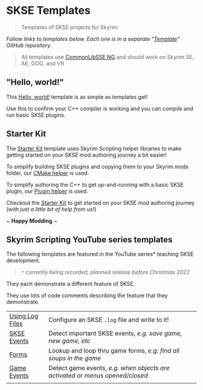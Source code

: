 # SKSE Templates

> Templates of SKSE projects for Skyrim

_Follow links to templates below. Each one is in a separate "[Template](https://docs.github.com/en/repositories/creating-and-managing-repositories/creating-a-repository-from-a-template)" GitHub repository._

> All templates use [CommonLibSSE NG](https://github.com/CharmedBaryon/CommonLibSSE-NG) and should work on Skyrim SE, AE, GOG, and VR

## "Hello, world!"

This [Hello, world!](https://github.com/SkyrimScripting/SKSE_Template_HelloWorld) template is as simple as templates get!

Use this to confirm your C++ compiler is working and you can compile and run basic SKSE plugins.

## Starter Kit

The [Starter Kit](https://github.com/SkyrimScripting/SKSE_Template_StarterKit) template uses Skyrim Scripting helper libraries to make getting started on your SKSE mod authoring journey a bit easier!

To simplify building SKSE plugins and copying them to your Skyrim mods folder, our [CMake helper](https://github.com/SkyrimScripting/CMake) is used.

To simplify authoring the C++ to get up-and-running with a basic SKSE plugin, our [Plugin helper](https://github.com/SkyrimScripting/Plugin) is used.

Checkout the [Starter Kit](https://github.com/SkyrimScripting/SKSE_Template_StarterKit) to get started on your SKSE mod authoring journey (_with just a little bit of help from us!_)

~ **Happy Modding** ~

## Skyrim Scripting YouTube series templates

The following templates are featured in the YouTube series* teaching SKSE development.

> `*` _currently being recorded, planned release before Christmas 2022_

They each demonstrate a different feature of SKSE.

They use lots of code comments describing the feature that they demonstrate.

|||
|-|-|
| [Using Log Files](https://github.com/SkyrimScripting/SKSE_Template_Logging) | Configure an SKSE `.log` file and write to it! |
| [SKSE Events](https://github.com/SkyrimScripting/SKSE_Template_SKSE_Events) | Detect important SKSE events, _e.g. save game, new game, etc_ |
| [Forms](https://github.com/SkyrimScripting/SKSE_Template_Forms) | Lookup and loop thru game forms, _e.g. find all soups in the game_ |
| [Game Events](https://github.com/SkyrimScripting/SKSE_Template_GameEvents) | Detect game events, _e.g. when objects are activated or menus opened/closed_ |
|||

